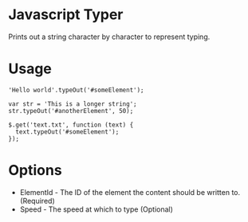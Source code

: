 Javascript Typer
================

Prints out a string character by character to represent typing.

Usage
===
```
'Hello world'.typeOut('#someElement');
```

```
var str = 'This is a longer string';
str.typeOut('#anotherElement', 50);
```

```
$.get('text.txt', function (text) {
  text.typeOut('#someElement');
});
```

Options
===
- ElementId - The ID of the element the content should be written to. (Required)
- Speed - The speed at which to type (Optional)
